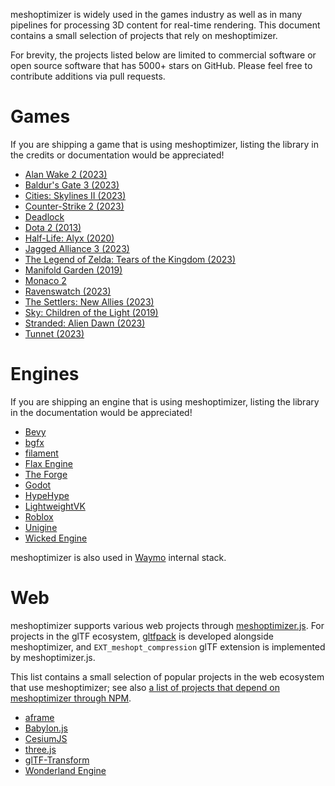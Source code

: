 meshoptimizer is widely used in the games industry as well as in many pipelines for processing 3D content for real-time rendering. This document contains a small selection of projects that rely on meshoptimizer.

For brevity, the projects listed below are limited to commercial software or open source software that has 5000+ stars on GitHub. Please feel free to contribute additions via pull requests.

# Games

If you are shipping a game that is using meshoptimizer, listing the library in the credits or documentation would be appreciated!

- [Alan Wake 2 (2023)](https://www.remedygames.com/games/alan-wake-2)
- [Baldur's Gate 3 (2023)](https://baldursgate3.game/)
- [Cities: Skylines II (2023)](https://www.paradoxinteractive.com/games/cities-skylines-ii/about)
- [Counter-Strike 2 (2023)](https://www.counter-strike.net/cs2)
- [Deadlock](https://store.steampowered.com/app/1422450/Deadlock/)
- [Dota 2 (2013)](https://www.dota2.com/home)
- [Half-Life: Alyx (2020)](https://store.steampowered.com/app/546560/HalfLife_Alyx/)
- [Jagged Alliance 3 (2023)](https://jaggedalliance3.thqnordic.com/)
- [The Legend of Zelda: Tears of the Kingdom (2023)](https://zelda.nintendo.com/tears-of-the-kingdom/)
- [Manifold Garden (2019)](https://manifold.garden)
- [Monaco 2](https://store.steampowered.com/app/1063030/Monaco_2/)
- [Ravenswatch (2023)](https://store.steampowered.com/app/2071280/Ravenswatch/)
- [The Settlers: New Allies (2023)](https://www.ubisoft.com/en-us/game/the-settlers/new-allies)
- [Sky: Children of the Light (2019)](https://www.thatskygame.com/)
- [Stranded: Alien Dawn (2023)](https://www.strandedaliendawn.com/en-US)
- [Tunnet (2023)](https://store.steampowered.com/app/2286390/Tunnet/)

# Engines

If you are shipping an engine that is using meshoptimizer, listing the library in the documentation would be appreciated!

- [Bevy](https://bevyengine.org/)
- [bgfx](https://github.com/bkaradzic/bgfx)
- [filament](https://github.com/google/filament)
- [Flax Engine](https://flaxengine.com/)
- [The Forge](https://theforge.dev/)
- [Godot](https://godotengine.org/)
- [HypeHype](https://hypehype.com/en)
- [LightweightVK](https://github.com/corporateshark/lightweightvk)
- [Roblox](https://www.roblox.com/)
- [Unigine](https://unigine.com/)
- [Wicked Engine](https://wickedengine.net/)

meshoptimizer is also used in [Waymo](https://waymo.com/) internal stack.

# Web

meshoptimizer supports various web projects through [meshoptimizer.js](https://www.npmjs.com/package/meshoptimizer).
For projects in the glTF ecosystem, [gltfpack](https://github.com/zeux/meshoptimizer/tree/master/gltf#-gltfpack) is developed alongside meshoptimizer, and `EXT_meshopt_compression` glTF extension is implemented by meshoptimizer.js.

This list contains a small selection of popular projects in the web ecosystem that use meshoptimizer; see also [a list of projects that depend on meshoptimizer through NPM](https://github.com/zeux/meshoptimizer/network/dependents).

- [aframe](https://aframe.io/)
- [Babylon.js](https://www.babylonjs.com/)
- [CesiumJS](https://cesium.com/platform/cesiumjs/)
- [three.js](https://threejs.org/)
- [glTF-Transform](https://gltf-transform.dev/)
- [Wonderland Engine](https://wonderlandengine.com/)
